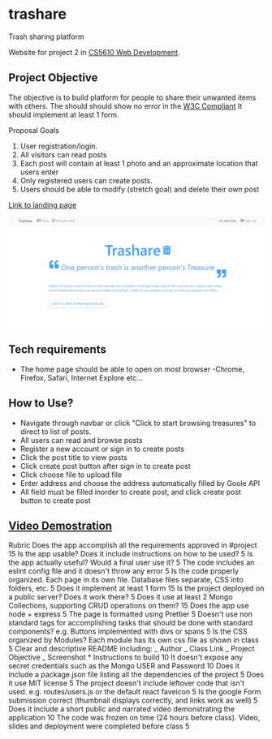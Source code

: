 # trashare

Trash sharing platform

Website for project 2 in [CS5610 Web Development](https://johnguerra.co/classes/webDevelopment_fall_2021/).

## Project Objective

The objective is to build platform for people to share their unwanted items with others.
The should should show no error in the [W3C Compliant](https://validator.w3.org/#validate_by_input)
It should implement at least 1 form.

Proposal Goals

1. User registration/login.
2. All visitors can read posts
3. Each post will contain at least 1 photo and an approximate location that users enter
4. Only registered users can create posts.
5. Users should be able to modify (stretch goal) and delete their own post

[Link to landing page](https://trashare.herokuapp.com/)

![Home page of website](/public/images/homepage.png)

## Tech requirements

- The home page should be able to open on most browser
  -Chrome, Firefox, Safari, Internet Explore etc...

## How to Use?
- Navigate through navbar or click "Click to start browsing treasures" to direct to list of posts.
- All users can read and browse posts
- Register a new account or sign in to create posts
- Click the post title to view posts
- Click create post button after sign in to create post
- Click choose file to upload file
- Enter address and choose the address automatically filled by Goole API
- All field must be filled inorder to create post, and click create post button to create post

## [Video Demostration](####LINK####)

Rubric
Does the app accomplish all the requirements approved in #project 15
Is the app usable? Does it include instructions on how to be used? 5
Is the app actually useful? Would a final user use it? 5
The code includes an eslint config file and it doesn't throw any error 5
Is the code properly organized. Each page in its own file. Database files separate, CSS into folders, etc. 5
Does it implement at least 1 form 15
Is the project deployed on a public server? Does it work there? 5
Does it use at least 2 Mongo Collections, supporting CRUD operations on them? 15
Does the app use node + express 5
The page is formatted using Prettier 5
Doesn't use non standard tags for accomplishing tasks that should be done with standard components? e.g. Buttons implemented with divs or spans 5
Is the CSS organized by Modules? Each module has its own css file as shown in class 5
Clear and descriptive README including: _ Author _ Class Link _ Project Objective _ Screenshot \* Instructions to build 10
It doesn't expose any secret credentials such as the Mongo USER and Password 10
Does it include a package.json file listing all the dependencies of the project 5
Does it use MIT license 5
The project doesn't include leftover code that isn't used. e.g. routes/users.js or the default react faveicon 5
Is the google Form submission correct (thumbnail displays correctly, and links work as well) 5
Does it include a short public and narrated video demonstrating the application 10
The code was frozen on time (24 hours before class). Video, slides and deployment were completed before class 5
